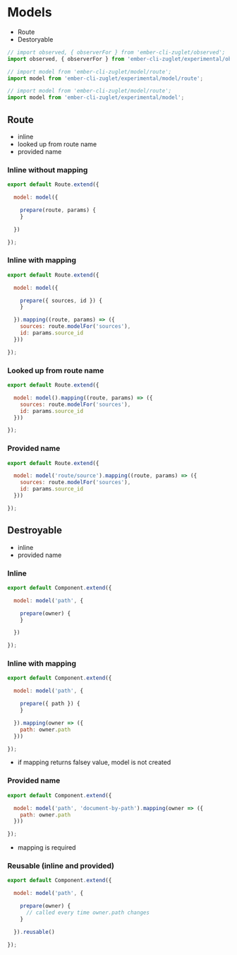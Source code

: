 # Models

* Route
* Destoryable

``` javascript
// import observed, { observerFor } from 'ember-cli-zuglet/observed';
import observed, { observerFor } from 'ember-cli-zuglet/experimental/observed';
```

``` javascript
// import model from 'ember-cli-zuglet/model/route';
import model from 'ember-cli-zuglet/experimental/model/route';
```

``` javascript
// import model from 'ember-cli-zuglet/model/route';
import model from 'ember-cli-zuglet/experimental/model';
```

## Route

* inline
* looked up from route name
* provided name

### Inline without mapping

``` javascript
export default Route.extend({

  model: model({

    prepare(route, params) {
    }

  })

});
```

### Inline with mapping

``` javascript
export default Route.extend({

  model: model({

    prepare({ sources, id }) {
    }

  }).mapping((route, params) => ({
    sources: route.modelFor('sources'),
    id: params.source_id
  }))

});
```

### Looked up from route name

``` javascript
export default Route.extend({

  model: model().mapping((route, params) => ({
    sources: route.modelFor('sources'),
    id: params.source_id
  }))

});
```

### Provided name

``` javascript
export default Route.extend({

  model: model('route/source').mapping((route, params) => ({
    sources: route.modelFor('sources'),
    id: params.source_id
  }))

});
```

## Destroyable

* inline
* provided name

### Inline

``` javascript
export default Component.extend({

  model: model('path', {

    prepare(owner) {
    }

  })

});
```

### Inline with mapping

``` javascript
export default Component.extend({

  model: model('path', {

    prepare({ path }) {
    }

  }).mapping(owner => ({
    path: owner.path
  }))

});
```

* if mapping returns falsey value, model is not created

### Provided name

``` javascript
export default Component.extend({

  model: model('path', 'document-by-path').mapping(owner => ({
    path: owner.path
  }))

});
```

* mapping is required

### Reusable (inline and provided)

``` javascript
export default Component.extend({

  model: model('path', {

    prepare(owner) {
      // called every time owner.path changes
    }

  }).reusable()

});
```
